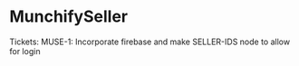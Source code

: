 # MunchifySeller

Tickets:
MUSE-1: Incorporate firebase and make SELLER-IDS node to allow for login
